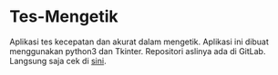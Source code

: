 # Tes-Mengetik

Aplikasi tes kecepatan dan akurat dalam mengetik. Aplikasi ini dibuat menggunakan python3 dan Tkinter. Repositori aslinya ada di GitLab. Langsung saja cek di [sini](https://gitlab.com/aansuseno/tes-mengetik-python).
